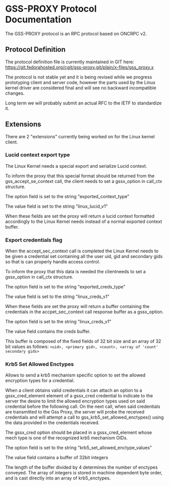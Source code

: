 # GSS-PROXY Protocol Documentation

The GSS-PROXY protocol is an RPC protocol based on ONCRPC v2.

## Protocol Definition

The protocol definition file is currently maintained in GIT here:
https://git.fedorahosted.org/cgit/gss-proxy.git/plain/x-files/gss_proxy.x

The protocol is not stable yet and it is being revised while we progress prototyping client and server code, however the parts used by the Linux kernel driver are considered final and will see no backward incompatible changes.

Long term we will probably submit an actual RFC to the IETF to standardize it.

## Extensions

There are 2 "extensions" currently being worked on for the Linux kernel client.

### Lucid context export type
The Linux Kernel needs a special export and serialize Lucid context.

To inform the proxy that this special format should be returned from the gss_accept_se_context call, the client needs to set a gssx_option in call_ctx structure.

The option field is set to the string "exported_context_type"

The value field is set to the string "linux_lucid_v1"

When these fields are set the proxy will return a lucid context formatted accordingly to the Linux Kernel needs instead of a normal exported context buffer.

### Export credentials flag
When the accept_sec_context call is completed the Linux Kernel needs to be given a credential set containing all the user uid, gid and secondary gids so that is can properly handle access control.

To inform the proxy that this data is needed the clientneeds to set a gssx_option in call_ctx structure.

The option field is set to the string "exported_creds_type"

The value field is set to the string "linux_creds_v1"

When these fields are set the proxy will return a buffer containing the credentials in the accpet_sec_context call response buffer as a gssx_option.

The option field is set to the string "linux_creds_v1"

The value field contains the creds buffer.

This buffer is composed of the fixed fields of 32 bit size and an array of 32 bit values as follows: ` <uid>, <primary gid>, <count>, <array of 'count' secondary gids> `

### Krb5 Set Allowed Enctypes
Allows to send a krb5 mechanism specific option to set the allowed encryption types for a credential.

When a client obtains valid credentials it can attach an option to a gssx_cred_element element of a gssx_cred credential to indicate to the server the desire to limit the allowed encryption types used on said credential before the following call.
On the next call, when said credentials are transmitted to the Gss Proxy, the server will probe the received credentials and will attempt a call to gss_krb5_set_allowed_enctypes() using the data provided in the credentials received.

The gssx_cred option should be placed in a gssx_cred_element whose mech type is one of the recognized krb5 mechanism OIDs.

The option field is set to the string "krb5_set_allowed_enctype_values"

The value field contains a buffer of 32bit integers

The length of the buffer divided by 4 determines the number of enctypes conveyed. The array of integers is stored in machine dependent byte order, and is cast directly into an array of krb5_enctypes.


